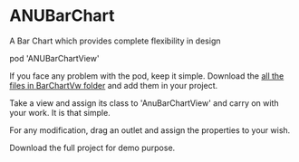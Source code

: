 # ANUBarChart
A Bar Chart which provides complete flexibility in design

  pod 'ANUBarChartView'
  
  If you face any problem with the pod, keep it simple. 
  Download the [all the files in BarChartVw folder](https://github.com/AnubhabRay/ANUBarChart/tree/master/BarChartView/BarChartVw) and add them in your project.
  
  Take a view and assign its class to 'AnuBarChartView' and carry on with your work. It is that simple.
  
  For any modification, drag an outlet and assign the properties to your wish.
  
  Download the full project for demo purpose.
